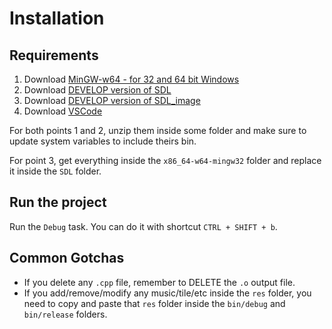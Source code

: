 # Installation

## Requirements

1. Download [MinGW-w64 - for 32 and 64 bit Windows](https://sourceforge.net/projects/mingw-w64/files/Toolchains%20targetting%20Win64/Personal%20Builds/mingw-builds/8.1.0/threads-win32/seh/x86_64-8.1.0-release-win32-seh-rt_v6-rev0.7z/download)
2. Download [DEVELOP version of SDL](https://github.com/libsdl-org/SDL/releases/tag/release-2.24.2)
3. Download [DEVELOP version of SDL_image](https://github.com/libsdl-org/SDL_image/releases)
4. Download [VSCode](https://code.visualstudio.com/download)

For both points 1 and 2, unzip them inside some folder and make sure to update system variables to include theirs bin.

For point 3, get everything inside the `x86_64-w64-mingw32` folder and replace it inside the `SDL` folder.

## Run the project

Run the `Debug` task. You can do it with shortcut `CTRL + SHIFT + b`.

## Common Gotchas

- If you delete any `.cpp` file, remember to DELETE the `.o` output file.
- If you add/remove/modify any music/tile/etc inside the `res` folder, you need to copy and paste that `res` folder inside the `bin/debug` and `bin/release` folders.
